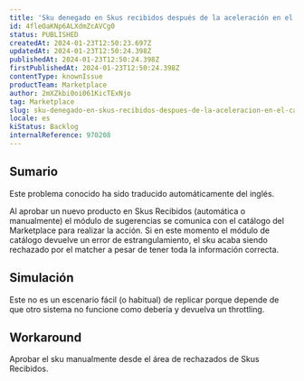 ```yaml
---
title: 'Sku denegado en Skus recibidos después de la aceleración en el catálogo del mercado'
id: 4fleOaKNp6ALXdmZcAVCg0
status: PUBLISHED
createdAt: 2024-01-23T12:50:23.697Z
updatedAt: 2024-01-23T12:50:24.398Z
publishedAt: 2024-01-23T12:50:24.398Z
firstPublishedAt: 2024-01-23T12:50:24.398Z
contentType: knownIssue
productTeam: Marketplace
author: 2mXZkbi0oi061KicTExNjo
tag: Marketplace
slug: sku-denegado-en-skus-recibidos-despues-de-la-aceleracion-en-el-catalogo-del-mercado
locale: es
kiStatus: Backlog
internalReference: 970208
---
```


## Sumario

<div class="alert alert-info">
  <p>Este problema conocido ha sido traducido automáticamente del inglés.</p>
</div>


Al aprobar un nuevo producto en Skus Recibidos (automática o manualmente) el módulo de sugerencias se comunica con el catálogo del Marketplace para realizar la acción.
Si en este momento el módulo de catálogo devuelve un error de estrangulamiento, el sku acaba siendo rechazado por el matcher a pesar de tener toda la información correcta.


##

## Simulación


Este no es un escenario fácil (o habitual) de replicar porque depende de que otro sistema no funcione como debería y devuelva un throttling.



## Workaround


Aprobar el sku manualmente desde el área de rechazados de Skus Recibidos.





